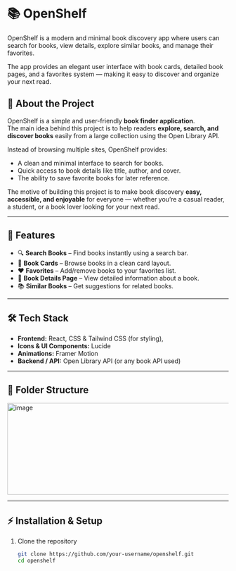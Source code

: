 # 📚 OpenShelf

OpenShelf is a modern and minimal book discovery app where users can search for books, view details, explore similar books, and manage their favorites.  

The app provides an elegant user interface with book cards, detailed book pages, and a favorites system — making it easy to discover and organize your next read.  

## 📖 About the Project  

OpenShelf is a simple and user-friendly **book finder application**.  
The main idea behind this project is to help readers **explore, search, and discover books** easily from a large collection using the Open Library API.  

Instead of browsing multiple sites, OpenShelf provides:  
- A clean and minimal interface to search for books.  
- Quick access to book details like title, author, and cover.  
- The ability to save favorite books for later reference.  

The motive of building this project is to make book discovery **easy, accessible, and enjoyable** for everyone — whether you’re a casual reader, a student, or a book lover looking for your next read.  

---

## 🚀 Features
- 🔍 **Search Books** – Find books instantly using a search bar.  
- 📖 **Book Cards** – Browse books in a clean card layout.  
- ❤️ **Favorites** – Add/remove books to your favorites list.  
- 📄 **Book Details Page** – View detailed information about a book.  
- 📚 **Similar Books** – Get suggestions for related books.  

---

## 🛠️ Tech Stack
- **Frontend:** React, CSS & Tailwind CSS (for styling), 
- **Icons & UI Components:** Lucide
- **Animations:** Framer Motion  
- **Backend / API:** Open Library API (or any book API used)  

---

## 📂 Folder Structure
<img width="572" height="208" alt="image" src="https://github.com/user-attachments/assets/3dee601e-8b21-4e60-9386-c31c415d3424" />

---

## ⚡ Installation & Setup
1. Clone the repository
   ```bash
   git clone https://github.com/your-username/openshelf.git
   cd openshelf
